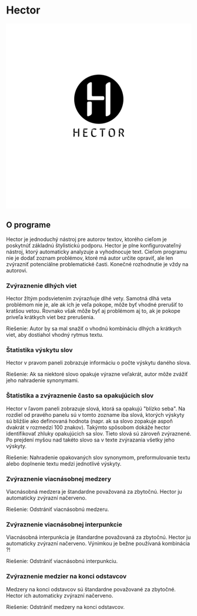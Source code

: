 # Hector
![hector logo](https://github.com/MartinHlavna/hector/blob/main/images/hector-logo.png?raw=true)
## O programe
Hector je jednoduchý nástroj pre autorov textov, ktorého cieľom je poskytnúť základnú štylistickú podporu. Hector je plne konfigurovateľný nástroj, ktorý automaticky analyzuje a vyhodnocuje text. Cieľom programu nie je dodať zoznam problémov, ktoré má autor určite opraviť, ale len zvýrazniť potenciálne problematické časti. Konečné rozhodnutie je vždy na autorovi.
### Zvýraznenie dlhých viet
Hector žltým podsvietením zvýrazňuje dlhé vety. Samotná dlhá veta problémom nie je, ale ak ich je veľa pokope, môže byť vhodné prerušiť to kratšou vetou. Rovnako však môže byť aj problémom aj to, ak je pokope priveľa krátkych viet bez prerušenia. 

Riešenie: Autor by sa mal snažiť o vhodnú kombináciu dlhých a krátkych viet, aby dostiahol vhodný rytmus textu.
### Štatistika výskytu slov
Hector v pravom paneli zobrazuje informáciu o počte výskytu daného slova.

Riešenie: Ak sa niektoré slovo opakuje výrazne veľakrát, autor môže zvážiť jeho nahradenie synonymami.
### Štatistika a zvýraznenie často sa opakujúcich slov
Hector v ľavom paneli zobrazuje slová, ktorá sa opakujú "blízko seba". Na rozdiel od pravého panelu sú v tomto zozname iba slová, ktorých výskyty sú bliźšie ako definovaná hodnota (napr. ak sa slovo zopakuje aspoň dvakrát v rozmedzí 100 znakov). Takýmto spôsobom dokáže hector identifikovať zhluky opakujúcich sa slov. Tieto slová sú zároveň zvýraznené. Po prejdení myšou nad takéto slovo sa v texte zvýrazania všetky jeho výskyty.

Riešenie: Nahradenie opakovaných slov synonymom, preformulovanie textu alebo doplnenie textu medzi jednotlivé výskyty.
### Zvýraznenie viacnásobnej medzery
Viacnásobná medzera je štandardne považovaná za zbytočnú. Hector ju automaticky zvýrazní načerveno.

Riešenie: Odstrániť viacnásobnú medzeru.

### Zvýraznenie viacnásobnej interpunkcie
Viacnásobná interpunkcia je štandardne považovaná za zbytočnú. Hector ju automaticky zvýrazní načerveno. Výnimkou je bežne používaná kombinácia ?! 

Riešenie: Odstrániť viacnásobnú interpunkciu.
### Zvýraznenie medzier na konci odstavcov
Medzery na konci odstavcov sú štandardne považované za zbytočné. Hector ich automaticky zvýrazní načerveno.

Riešenie: Odstrániť medzery na konci odstavcov.
